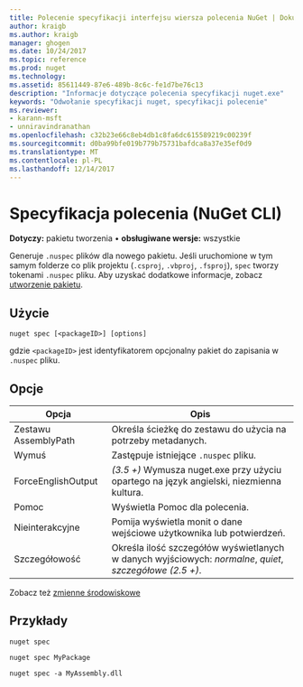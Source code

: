 ```yaml
---
title: Polecenie specyfikacji interfejsu wiersza polecenia NuGet | Dokumentacja firmy Microsoft
author: kraigb
ms.author: kraigb
manager: ghogen
ms.date: 10/24/2017
ms.topic: reference
ms.prod: nuget
ms.technology: 
ms.assetid: 85611449-87e6-489b-8c6c-fe1d7be76c13
description: "Informacje dotyczące polecenia specyfikacji nuget.exe"
keywords: "Odwołanie specyfikacji nuget, specyfikacji polecenie"
ms.reviewer:
- karann-msft
- unniravindranathan
ms.openlocfilehash: c32b23e66c8eb4db1c8fa6dc615589219c00239f
ms.sourcegitcommit: d0ba99bfe019b779b75731bafdca8a37e35ef0d9
ms.translationtype: MT
ms.contentlocale: pl-PL
ms.lasthandoff: 12/14/2017
---
```

# <a name="spec-command-nuget-cli"></a>Specyfikacja polecenia (NuGet CLI)

**Dotyczy:** pakietu tworzenia &bullet; **obsługiwane wersje:** wszystkie

Generuje `.nuspec` plików dla nowego pakietu. Jeśli uruchomione w tym samym folderze co plik projektu (`.csproj`, `.vbproj`, `.fsproj`), `spec` tworzy tokenami `.nuspec` pliku. Aby uzyskać dodatkowe informacje, zobacz [utworzenie pakietu](../create-packages/creating-a-package.md).

## <a name="usage"></a>Użycie

```
nuget spec [<packageID>] [options]
```

gdzie `<packageID>` jest identyfikatorem opcjonalny pakiet do zapisania w `.nuspec` pliku.

## <a name="options"></a>Opcje

| Opcja | Opis |
| --- | --- |
| Zestawu AssemblyPath | Określa ścieżkę do zestawu do użycia na potrzeby metadanych. |
| Wymuś | Zastępuje istniejące `.nuspec` pliku. |
| ForceEnglishOutput | *(3.5 +)*  Wymusza nuget.exe przy użyciu opartego na język angielski, niezmienna kultura. |
| Pomoc | Wyświetla Pomoc dla polecenia. |
| Nieinterakcyjne | Pomija wyświetla monit o dane wejściowe użytkownika lub potwierdzeń. |
| Szczegółowość | Określa ilość szczegółów wyświetlanych w danych wyjściowych: *normalne*, *quiet*, *szczegółowe (2.5 +)*. |

Zobacz też [zmienne środowiskowe](cli-ref-environment-variables.md)

## <a name="examples"></a>Przykłady

```
nuget spec

nuget spec MyPackage

nuget spec -a MyAssembly.dll
```
